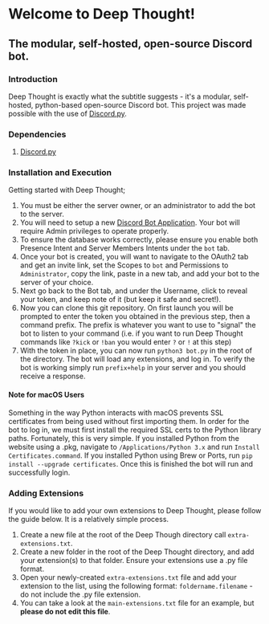 # Welcome to Deep Thought!
## The modular, self-hosted, open-source Discord bot.
### Introduction

Deep Thought is exactly what the subtitle suggests - it's a modular, self-hosted, python-based open-source Discord bot. This project was made possible with the use of [Discord.py](https://discordpy.readthedocs.io/en/latest/).

### Dependencies

1. [Discord.py](https://discordpy.readthedocs.io/en/latest/)

### Installation and Execution

Getting started with Deep Thought;

1. You must be either the server owner, or an administrator to add the bot to the server.
1. You will need to setup a new [Discord Bot Application](https://discord.com/developers/applications). Your bot will require Admin privileges to operate properly.
1. To ensure the database works correctly, please ensure you enable both Presence Intent and Server Members Intents under the `bot` tab.
1. Once your bot is created, you will want to navigate to the OAuth2 tab and get an invite link, set the Scopes to `bot` and Permissions to `Administrator`, copy the link, paste in a new tab, and add your bot to the server of your choice.
1. Next go back to the Bot tab, and under the Username, click to reveal your token, and keep note of it (but keep it safe and secret!).
1. Now you can clone this git repository. On first launch you will be prompted to enter the token you obtained in the previous step, then a command prefix. The prefix is whatever you want to use to "signal" the bot to listen to your command (i.e. if you want to run Deep Thought commands like `?kick` or `!ban` you would enter `?` or `!` at this step)
1. With the token in place, you can now run `python3 bot.py` in the root of the directory. The bot will load any extensions, and log in. To verify the bot is working simply run `prefix+help` in your server and you should receive a response.

#### Note for macOS Users

Something in the way Python interacts with macOS prevents SSL certificates from being used without first importing them. In order for the bot to log in, we must first install the required SSL certs to the Python library paths. Fortunately, this is very simple. If you installed Python from the website using a .pkg, navigate to `/Applications/Python 3.x` and run `Install Certificates.command`. If you installed Python using Brew or Ports, run `pip install --upgrade certificates`. Once this is finished the bot will run and successfully login.

### Adding Extensions

If you would like to add your own extensions to Deep Thought, please follow the guide below. It is a relatively simple process.

1. Create a new file at the root of the Deep Though directory call `extra-extensions.txt`.
1. Create a new folder in the root of the Deep Thought directory, and add your extension(s) to that folder. Ensure your extensions use a .py file format.
1. Open your newly-created `extra-extensions.txt` file and add your extension to the list, using the following format: `foldername.filename` - do not include the .py file extension.
1. You can take a look at the `main-extensions.txt` file for an example, but **please do not edit this file**.